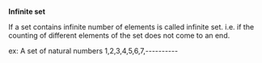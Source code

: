 **Infinite set**

If a set contains infinite number of elements is called infinite set.
i.e. if the counting of different elements of the set does not come to an end.

ex:
    A set of natural numbers
    1,2,3,4,5,6,7,----------